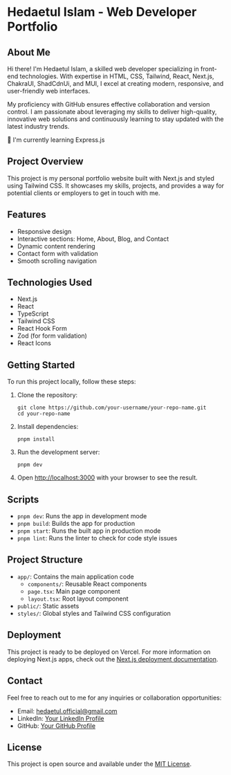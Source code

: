 # Hedaetul Islam - Web Developer Portfolio

## About Me

Hi there! I'm Hedaetul Islam, a skilled web developer specializing in front-end technologies. With expertise in HTML, CSS, Tailwind, React, Next.js, ChakraUI, ShadCdnUi, and MUI, I excel at creating modern, responsive, and user-friendly web interfaces.

My proficiency with GitHub ensures effective collaboration and version control. I am passionate about leveraging my skills to deliver high-quality, innovative web solutions and continuously learning to stay updated with the latest industry trends.

🌱 I'm currently learning Express.js

## Project Overview

This project is my personal portfolio website built with Next.js and styled using Tailwind CSS. It showcases my skills, projects, and provides a way for potential clients or employers to get in touch with me.

## Features

- Responsive design
- Interactive sections: Home, About, Blog, and Contact
- Dynamic content rendering
- Contact form with validation
- Smooth scrolling navigation

## Technologies Used

- Next.js
- React
- TypeScript
- Tailwind CSS
- React Hook Form
- Zod (for form validation)
- React Icons

## Getting Started

To run this project locally, follow these steps:

1. Clone the repository:
   ```
   git clone https://github.com/your-username/your-repo-name.git
   cd your-repo-name
   ```

2. Install dependencies:
   ```
   pnpm install
   ```

3. Run the development server:
   ```
   pnpm dev
   ```

4. Open [http://localhost:3000](http://localhost:3000) with your browser to see the result.

## Scripts

- `pnpm dev`: Runs the app in development mode
- `pnpm build`: Builds the app for production
- `pnpm start`: Runs the built app in production mode
- `pnpm lint`: Runs the linter to check for code style issues

## Project Structure

- `app/`: Contains the main application code
  - `components/`: Reusable React components
  - `page.tsx`: Main page component
  - `layout.tsx`: Root layout component
- `public/`: Static assets
- `styles/`: Global styles and Tailwind CSS configuration

## Deployment

This project is ready to be deployed on Vercel. For more information on deploying Next.js apps, check out the [Next.js deployment documentation](https://nextjs.org/docs/deployment).

## Contact

Feel free to reach out to me for any inquiries or collaboration opportunities:

- Email: hedaetul.official@gmail.com
- LinkedIn: [Your LinkedIn Profile](https://www.linkedin.com/in/your-profile)
- GitHub: [Your GitHub Profile](https://github.com/your-username)

## License

This project is open source and available under the [MIT License](LICENSE).
